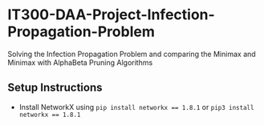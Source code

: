 # IT300-DAA-Project-Infection-Propagation-Problem
Solving the Infection Propagation Problem and comparing the Minimax and Minimax with AlphaBeta Pruning Algorithms

## Setup Instructions
- Install NetworkX using ```pip install networkx == 1.8.1``` or ```pip3 install networkx == 1.8.1```

